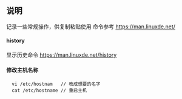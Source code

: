 ## 说明
记录一些常规操作，供复制粘贴使用 命令参考 https://man.linuxde.net/

#### history
显示历史命令
https://man.linuxde.net/history


#### 修改主机名称
```
  vi /etc/hostnam   // 改成想要的名字 
  cat /etc/hostname // 重启主机
```

